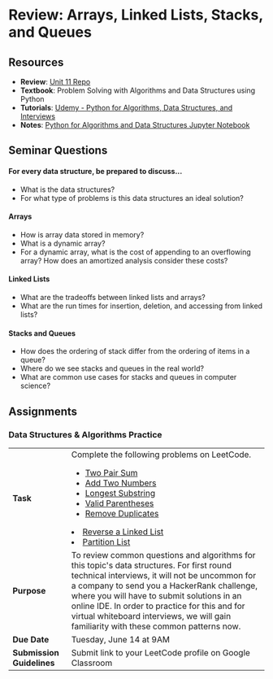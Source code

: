 # Review: Arrays, Linked Lists, Stacks, and Queues

## Resources
* **Review**: [Unit 11 Repo](https://github.com/The-Marcy-Lab-School/se-unit-11)
* **Textbook**: Problem Solving with Algorithms and Data Structures using Python
* **Tutorials**: [Udemy - Python for Algorithms, Data Structures, and Interviews](https://www.udemy.com/course/python-for-data-structures-algorithms-and-interviews/learn)
* **Notes**: [Python for Algorithms and Data Structures Jupyter Notebook](https://nbviewer.jupyter.org/github/jmportilla/Python-for-Algorithms--Data-Structures--and-Interviews/tree/master/)

## Seminar Questions
#### For every data structure, be prepared to discuss...
* What is the data structures?
* For what type of problems is this data structures an ideal solution?

#### Arrays
* How is array data stored in memory?
* What is a dynamic array?
* For a dynamic array, what is the cost of appending to an overflowing array? How does an amortized analysis consider these costs?

#### Linked Lists
* What are the tradeoffs between linked lists and arrays?
* What are the run times for insertion, deletion, and accessing from linked lists?

#### Stacks and Queues
* How does the ordering of stack differ from the ordering of items in a queue?
* Where do we see stacks and queues in the real world?
* What are common use cases for stacks and queues in computer science?


## Assignments
### Data Structures & Algorithms Practice
|     |     |
| --- | --- |
| **Task** | Complete the following problems on LeetCode. <br/> <ul><li><a href="https://leetcode.com/problems/two-sum/">Two Pair Sum</a></li><li><a href="https://leetcode.com/problems/add-two-numbers">Add Two Numbers</a></li><li><a href="https://leetcode.com/problems/longest-substring-without-repeating-characters">Longest Substring</a></li><li><a href="https://leetcode.com/problems/valid-parentheses/">Valid Parentheses</a></li><li><a href="https://leetcode.com/problems/remove-duplicates-from-sorted-list/">Remove Duplicates</a></li></ul><li><a href="https://leetcode.com/problems/reverse-linked-list/">Reverse a Linked List</a></li></ul><li><a href="https://leetcode.com/problems/partition-list/">Partition List</a></li></ul> |
| **Purpose** | To review common questions and algorithms for this topic's data structures. For first round technical interviews, it will not be uncommon for a company to send you a HackerRank challenge, where you will have to submit solutions in an online IDE. In order to practice for this and for virtual whiteboard interviews, we will gain familiarity with these common patterns now. |
| **Due Date** | Tuesday, June 14 at 9AM |
| **Submission Guidelines** | Submit link to your LeetCode profile on Google Classroom |
